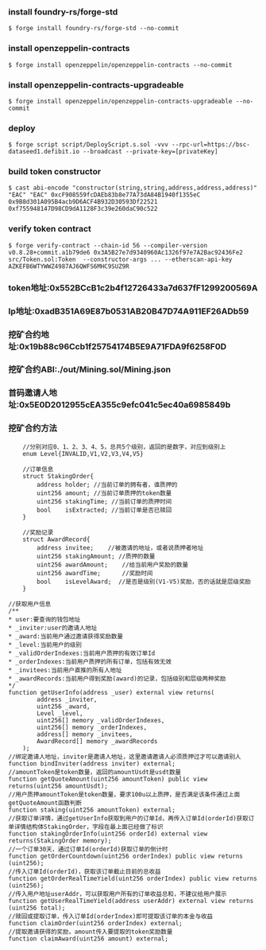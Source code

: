 ### install foundry-rs/forge-std
```shell
$ forge install foundry-rs/forge-std --no-commit
```
### install openzeppelin-contracts
```shell
$ forge install openzeppelin/openzeppelin-contracts --no-commit
```

### install openzeppelin-contracts-upgradeable
```shell
$ forge install openzeppelin/openzeppelin-contracts-upgradeable --no-commit
```


### deploy
```shell
$ forge script script/DeployScript.s.sol -vvv --rpc-url=https://bsc-dataseed1.defibit.io --broadcast --private-key=[privateKey]
```

### build token constructor
```shell
$ cast abi-encode "constructor(string,string,address,address,address)" "EAC" "EAC" 0xcF908559fcDAEb83b8e77A73dA84B1940f1355eC 0x9B8d301A095B4acb9D6ACF4B932D30593Df22521 0xf755948147D98CD9dA1128F3c39e260daC90c522

```

### verify token contract
```shell
$ forge verify-contract --chain-id 56 --compiler-version v0.8.28+commit.a1b79de6 0x3A5B27e7d9340960Ac1326f97e7A2Bac92436Fe2 src/Token.sol:Token  --constructor-args ... --etherscan-api-key AZKEFB6WTYWWZ4987AJ6QWFS6MHC9SUZ9R

```


### token地址:0x552BCcB1c2b4f12726433a7d637fF1299200569A
### lp地址:0xadB351A69E87b0531AB20B47D74A911EF26ADb59
### 挖矿合约地址:0x19b88c96Ccb1f25754174B5E9A71FDA9f6258F0D
### 挖矿合约ABI:./out/Mining.sol/Mining.json
### 首码邀请人地址:0x5E0D2012955cEA355c9efc041c5ec40a6985849b

### 挖矿合约方法
```solidity
    //分别对应0、1、2、3、4、5，总共5个级别，返回的是数字，对应到级别上
    enum Level{INVALID,V1,V2,V3,V4,V5}

    //订单信息
    struct StakingOrder{
        address holder; //当前订单的拥有者，谁质押的
        uint256 amount; //当前订单质押的token数量
        uint256 stakingTime; //当前订单的质押时间
        bool    isExtracted; //当前订单是否已赎回
    }

    //奖励记录
    struct AwardRecord{
        address invitee;    //被邀请的地址，或者说质押者地址
        uint256 stakingAmount; //质押的数量
        uint256 awardAmount;    //给当前用户奖励的数量
        uint256 awardTime;      //奖励时间
        bool    isLevelAward;  //是否是级别(V1-V5)奖励，否的话就是层级奖励
    }

//获取用户信息
/**
* user:要查询的钱包地址
* _inviter:user的邀请人地址
* _award:当前用户通过邀请获得奖励数量
* _level:当前用户的级别
* _validOrderIndexes:当前用户质押的有效订单Id
* _orderIndexes:当前用户质押的所有订单，包括有效无效
* _invitees:当前用户直推的所有人地址
* _awardRecords:当前用户得到奖励(award)的记录，包括级别和层级两种奖励
*/
function getUserInfo(address _user) external view returns(
        address _inviter,
        uint256 _award,
        Level _level,
        uint256[] memory _validOrderIndexes,
        uint256[] memory _orderIndexes,
        address[] memory _invitees,
        AwardRecord[] memory _awardRecords
    );
//绑定邀请人地址，inviter是邀请人地址，这里邀请邀请人必须质押过才可以邀请别人
function bindInviter(address inviter) external;
//amountToken是token数量，返回的amountUsdt是usdt数量
function getQuoteAmount(uint256 amountToken) public view returns(uint256 amountUsdt);
//用户质押amountToken是token数量，要求100u以上质押，是否满足该条件通过上面getQuoteAmount函数判断
function staking(uint256 amountToken) external;
//获取订单详情，通过getUserInfo获取到用户的订单Id，再传入订单Id(orderId)获取订单详情结构体StakingOrder，字段在最上面已经做了标识
function stakingOrderInfo(uint256 orderId) external view returns(StakingOrder memory);
//一个订单30天，通过订单Id(orderId)获取订单的倒计时
function getOrderCountdown(uint256 orderIndex) public view returns (uint256);
//传入订单Id(orderId)，获取该订单截止目前的总收益
function getOrderRealTimeYield(uint256 orderIndex) public view returns (uint256);
//传入用户地址userAddr，可以获取用户所有的订单收益总和，不建议给用户展示
function getUserRealTimeYield(address userAddr) external view returns (uint256 total);
//赎回或提取订单，传入订单Id(orderIndex)即可提取该订单的本金与收益
function claimOrder(uint256 orderIndex) external;
//提取邀请获得的奖励，amount传入要提取的token奖励数量
function claimAward(uint256 amount) external;


```
